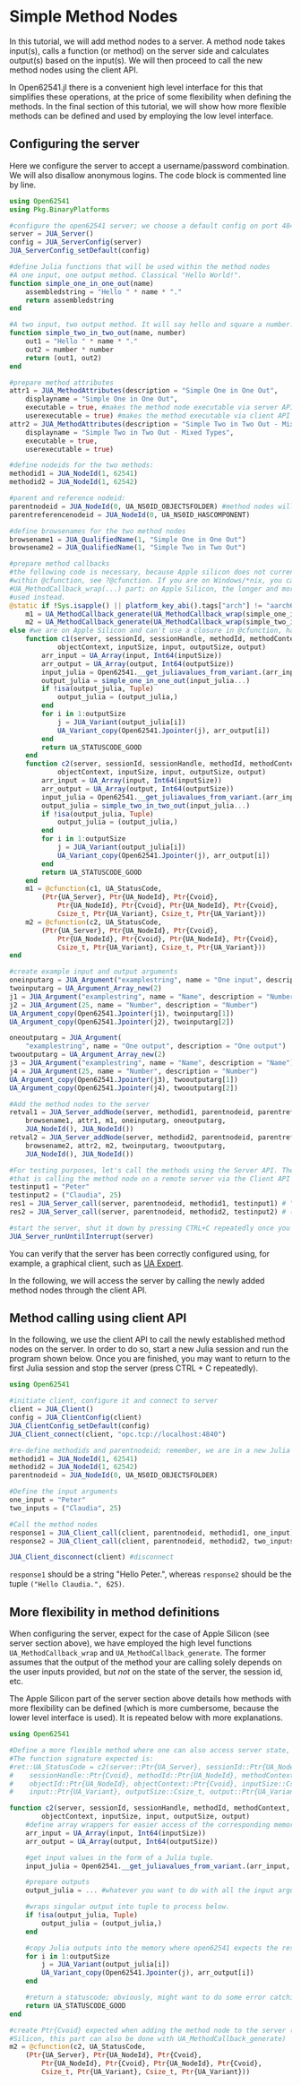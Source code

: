 # Simple Method Nodes

In this tutorial, we will add method nodes to a server. A method node takes input(s), calls
a function (or method) on the server side and calculates output(s) based on the input(s). We
will then proceed to call the new method nodes using the client API.

In  Open62541.jl there is a convenient high level interface for this that simplifies these
operations, at the price of some flexibility when defining the methods. In the
final section of this tutorial, we will show how more flexible methods can be defined and
used by employing the low level interface.

## Configuring the server

Here we configure the server to accept a username/password combination. We will also disallow
anonymous logins. The code block is commented line by line.

```julia
using Open62541
using Pkg.BinaryPlatforms

#configure the open62541 server; we choose a default config on port 4840.
server = JUA_Server()
config = JUA_ServerConfig(server)
JUA_ServerConfig_setDefault(config)

#define Julia functions that will be used within the method nodes
#A one input, one output method. Classical "Hello World!".
function simple_one_in_one_out(name)
    assembledstring = "Hello " * name * "."
    return assembledstring
end

#A two input, two output method. It will say hello and square a number.
function simple_two_in_two_out(name, number)
    out1 = "Hello " * name * "."
    out2 = number * number
    return (out1, out2)
end

#prepare method attributes
attr1 = JUA_MethodAttributes(description = "Simple One in One Out",
    displayname = "Simple One in One Out",
    executable = true, #makes the method node executable via server API
    userexecutable = true) #makes the method executable via client API
attr2 = JUA_MethodAttributes(description = "Simple Two in Two Out - Mixed Types",
    displayname = "Simple Two in Two Out - Mixed Types",
    executable = true,
    userexecutable = true)

#define nodeids for the two methods:
methodid1 = JUA_NodeId(1, 62541)
methodid2 = JUA_NodeId(1, 62542)

#parent and reference nodeid:
parentnodeid = JUA_NodeId(0, UA_NS0ID_OBJECTSFOLDER) #method nodes will appear in "Objects"
parentreferencenodeid = JUA_NodeId(0, UA_NS0ID_HASCOMPONENT)

#define browsenames for the two method nodes
browsename1 = JUA_QualifiedName(1, "Simple One in One Out")
browsename2 = JUA_QualifiedName(1, "Simple Two in Two Out")

#prepare method callbacks
#the following code is necessary, because Apple silicon does not currently support closures 
#within @cfunction, see ?@cfunction. If you are on Windows/*nix, you can just use the 
#UA_MethodCallback_wrap(...) part; on Apple Silicon, the longer and more cumbersome part is 
#used instead.
@static if !Sys.isapple() || platform_key_abi().tags["arch"] != "aarch64"
    m1 = UA_MethodCallback_generate(UA_MethodCallback_wrap(simple_one_in_one_out))
    m2 = UA_MethodCallback_generate(UA_MethodCallback_wrap(simple_two_in_two_out))
else #we are on Apple Silicon and can't use a closure in @cfunction, have to do more work.
    function c1(server, sessionId, sessionHandle, methodId, methodContext, objectId,
            objectContext, inputSize, input, outputSize, output)
        arr_input = UA_Array(input, Int64(inputSize))
        arr_output = UA_Array(output, Int64(outputSize))
        input_julia = Open62541.__get_juliavalues_from_variant.(arr_input, Any)
        output_julia = simple_one_in_one_out(input_julia...)
        if !isa(output_julia, Tuple)
            output_julia = (output_julia,)
        end
        for i in 1:outputSize
            j = JUA_Variant(output_julia[i])
            UA_Variant_copy(Open62541.Jpointer(j), arr_output[i])
        end
        return UA_STATUSCODE_GOOD
    end
    function c2(server, sessionId, sessionHandle, methodId, methodContext, objectId,
            objectContext, inputSize, input, outputSize, output)
        arr_input = UA_Array(input, Int64(inputSize))
        arr_output = UA_Array(output, Int64(outputSize))
        input_julia = Open62541.__get_juliavalues_from_variant.(arr_input, Any)
        output_julia = simple_two_in_two_out(input_julia...)
        if !isa(output_julia, Tuple)
            output_julia = (output_julia,)
        end
        for i in 1:outputSize
            j = JUA_Variant(output_julia[i])
            UA_Variant_copy(Open62541.Jpointer(j), arr_output[i])
        end
        return UA_STATUSCODE_GOOD
    end
    m1 = @cfunction(c1, UA_StatusCode,
        (Ptr{UA_Server}, Ptr{UA_NodeId}, Ptr{Cvoid},
            Ptr{UA_NodeId}, Ptr{Cvoid}, Ptr{UA_NodeId}, Ptr{Cvoid},
            Csize_t, Ptr{UA_Variant}, Csize_t, Ptr{UA_Variant}))
    m2 = @cfunction(c2, UA_StatusCode,
        (Ptr{UA_Server}, Ptr{UA_NodeId}, Ptr{Cvoid},
            Ptr{UA_NodeId}, Ptr{Cvoid}, Ptr{UA_NodeId}, Ptr{Cvoid},
            Csize_t, Ptr{UA_Variant}, Csize_t, Ptr{UA_Variant}))
end

#create example input and output arguments
oneinputarg = JUA_Argument("examplestring", name = "One input", description = "One input")
twoinputarg = UA_Argument_Array_new(2)
j1 = JUA_Argument("examplestring", name = "Name", description = "Number")
j2 = JUA_Argument(25, name = "Number", description = "Number")
UA_Argument_copy(Open62541.Jpointer(j1), twoinputarg[1])
UA_Argument_copy(Open62541.Jpointer(j2), twoinputarg[2])

oneoutputarg = JUA_Argument(
    "examplestring", name = "One output", description = "One output")
twooutputarg = UA_Argument_Array_new(2)
j3 = JUA_Argument("examplestring", name = "Name", description = "Name")
j4 = JUA_Argument(25, name = "Number", description = "Number")
UA_Argument_copy(Open62541.Jpointer(j3), twooutputarg[1])
UA_Argument_copy(Open62541.Jpointer(j4), twooutputarg[2])

#Add the method nodes to the server
retval1 = JUA_Server_addNode(server, methodid1, parentnodeid, parentreferencenodeid,
    browsename1, attr1, m1, oneinputarg, oneoutputarg,
    JUA_NodeId(), JUA_NodeId())
retval2 = JUA_Server_addNode(server, methodid2, parentnodeid, parentreferencenodeid,
    browsename2, attr2, m2, twoinputarg, twooutputarg,
    JUA_NodeId(), JUA_NodeId())

#For testing purposes, let's call the methods using the Server API. The more common use case, 
#that is calling the method node on a remote server via the Client API is shown below.
testinput1 = "Peter"
testinput2 = ("Claudia", 25)
res1 = JUA_Server_call(server, parentnodeid, methodid1, testinput1) # "Hello Peter."
res2 = JUA_Server_call(server, parentnodeid, methodid2, testinput2) # ("Hello Claudia.", 625)

#start the server, shut it down by pressing CTRL+C repeatedly once you are finished with it.
JUA_Server_runUntilInterrupt(server)
```

You can verify that the server has been correctly configured using, for example, a graphical
client, such as [UA Expert](https://www.unified-automation.com/products/development-tools/uaexpert.html).

In the following, we will access the server by calling the newly added method nodes through
the client API.

## Method calling using client API

In the following, we use the client API to call the newly established method nodes on the
server. In order to do so, start a new Julia session and run the program shown below.
Once you are finished, you may want to return to the first Julia session and stop the server
(press CTRL + C repeatedly).

```julia
using Open62541

#initiate client, configure it and connect to server
client = JUA_Client()
config = JUA_ClientConfig(client)
JUA_ClientConfig_setDefault(config)
JUA_Client_connect(client, "opc.tcp://localhost:4840")

#re-define methodids and parentnodeid; remember, we are in a new Julia session.
methodid1 = JUA_NodeId(1, 62541)
methodid2 = JUA_NodeId(1, 62542)
parentnodeid = JUA_NodeId(0, UA_NS0ID_OBJECTSFOLDER)

#Define the input arguments
one_input = "Peter"
two_inputs = ("Claudia", 25)

#Call the method nodes
response1 = JUA_Client_call(client, parentnodeid, methodid1, one_input)
response2 = JUA_Client_call(client, parentnodeid, methodid2, two_inputs)

JUA_Client_disconnect(client) #disconnect
```

`response1` should be a string "Hello Peter.", whereas `response2` should be the tuple
`("Hello Claudia.", 625)`.

## More flexibility in method definitions

When configuring the server, expect for the case of Apple Silicon (see server section above),
we have employed the high level functions `UA_MethodCallback_wrap` and `UA_MethodCallback_generate`.
The former assumes that the output of the method your are calling solely depends on the user
inputs provided, but *not* on the state of the server, the session id, etc.

The Apple Silicon part of the server section above details how methods with more flexibility
can be defined (which is more cumbersome, because the lower level interface is used). It is
repeated below with more explanations.

```julia
using Open62541

#Define a more flexible method where one can also access server state, session id, etc.
#The function signature expected is:
#ret::UA_StatusCode = c2(server::Ptr{UA_Server}, sessionId::Ptr{UA_NodeId}, 
#    sessionHandle::Ptr{Cvoid}, methodId::Ptr{UA_NodeId}, methodContext::Ptr{Cvoid}, 
#    objectId::Ptr{UA_NodeId}, objectContext::Ptr{Cvoid}, inputSize::Csize_t, 
#    input::Ptr{UA_Variant}, outputSize::Csize_t, output::Ptr{UA_Variant}))

function c2(server, sessionId, sessionHandle, methodId, methodContext, objectId,
        objectContext, inputSize, input, outputSize, output)
    #define array wrappers for easier access of the corresponding memory
    arr_input = UA_Array(input, Int64(inputSize))
    arr_output = UA_Array(output, Int64(outputSize))

    #get input values in the form of a Julia tuple.
    input_julia = Open62541.__get_juliavalues_from_variant.(arr_input, Any)

    #prepare outputs
    output_julia = ... #whatever you want to do with all the input arguments

    #wraps singular output into tuple to process below.
    if !isa(output_julia, Tuple)
        output_julia = (output_julia,)
    end

    #copy Julia outputs into the memory where open62541 expects the results to be.
    for i in 1:outputSize
        j = JUA_Variant(output_julia[i])
        UA_Variant_copy(Open62541.Jpointer(j), arr_output[i])
    end

    #return a statuscode; obviously, might want to do some error catching if things don't work.
    return UA_STATUSCODE_GOOD
end

#create Ptr{Cvoid} expected when adding the method node to the server (if *not* on Apple 
#Silicon, this part can also be done with UA_MethodCallback_generate)
m2 = @cfunction(c2, UA_StatusCode,
    (Ptr{UA_Server}, Ptr{UA_NodeId}, Ptr{Cvoid},
        Ptr{UA_NodeId}, Ptr{Cvoid}, Ptr{UA_NodeId}, Ptr{Cvoid},
        Csize_t, Ptr{UA_Variant}, Csize_t, Ptr{UA_Variant}))
```
